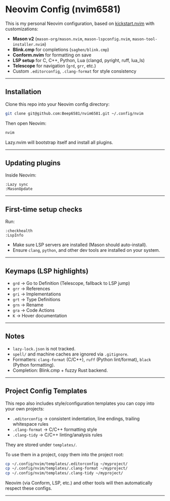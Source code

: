 # Neovim Config (nvim6581)

This is my personal Neovim configuration, based on [kickstart.nvim](https://github.com/nvim-lua/kickstart.nvim) with customizations:

- **Mason v2** (`mason-org/mason.nvim`, `mason-lspconfig.nvim`, `mason-tool-installer.nvim`)
- **Blink.cmp** for completions (`saghen/blink.cmp`)
- **Conform.nvim** for formatting on save
- **LSP setup** for C, C++, Python, Lua (clangd, pyright, ruff, lua_ls)
- **Telescope** for navigation (`grd`, `grr`, etc.)
- Custom `.editorconfig`, `.clang-format` for style consistency

---

## Installation

Clone this repo into your Neovim config directory:

```bash
git clone git@github.com:Beep6581/nvim6581.git ~/.config/nvim
```

Then open Neovim:

```bash
nvim
```

Lazy.nvim will bootstrap itself and install all plugins.

---

## Updating plugins

Inside Neovim:

```vim
:Lazy sync
:MasonUpdate
```

---

## First-time setup checks

Run:

```vim
:checkhealth
:LspInfo
```

- Make sure LSP servers are installed (Mason should auto-install).
- Ensure `clang`, `python`, and other dev tools are installed on your system.

---

## Keymaps (LSP highlights)

- `grd` → Go to Definition (Telescope, fallback to LSP jump)
- `grr` → References
- `gri` → Implementations
- `grt` → Type Definitions
- `grn` → Rename
- `gra` → Code Actions
- `K`   → Hover documentation

---
## Notes

- `lazy-lock.json` is not tracked.
- `spell/` and machine caches are ignored via `.gitignore`.
- Formatters: `clang-format` (C/C++), `ruff` (Python lint/format), `black` (Python formatting).
- Completion: Blink.cmp + fuzzy Rust backend.

---

## Project Config Templates

This repo also includes style/configuration templates you can copy into your own projects:

- `.editorconfig` → consistent indentation, line endings, trailing whitespace rules
- `.clang-format` → C/C++ formatting style
- `.clang-tidy` → C/C++ linting/analysis rules

They are stored under `templates/`.

To use them in a project, copy them into the project root:

```bash
cp ~/.config/nvim/templates/.editorconfig ~/myproject/
cp ~/.config/nvim/templates/.clang-format ~/myproject/
cp ~/.config/nvim/templates/.clang-tidy ~/myproject/
```

Neovim (via Conform, LSP, etc.) and other tools will then automatically respect these configs.

---
